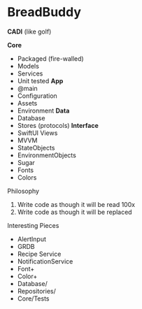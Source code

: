 # BreadBuddy

**CADI** (like golf)

**Core**
  - Packaged (fire-walled)
  - Models
  - Services
  - Unit tested
**App**
  - @main
  - Configuration
  - Assets
  - Environment
**Data**
  - Database
  - Stores (protocols)
**Interface**
  - SwiftUI Views
  - MVVM
  - StateObjects
  - EnvironmentObjects
  - Sugar
  - Fonts
  - Colors

Philosophy
1. Write code as though it will be read 100x
2. Write code as though it will be replaced

Interesting Pieces
- AlertInput
- GRDB
- Recipe Service
- NotificationService
- Font+
- Color+
- Database/
- Repositories/ 
- Core/Tests